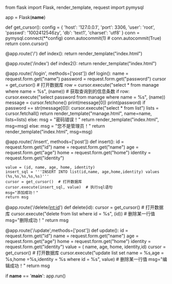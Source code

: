 
from flask import Flask, render_template, request
import pymysql

app = Flask(__name__)


def get_cursor():
    config = {
        'host': '127.0.0.1',
        'port': 3306,
        'user': 'root',
        'passwd': '1002412546zy',
        'db': 'text1',
        'charset': 'utf8'
    }
    conn = pymysql.connect(**config)
    conn.autocommit(1)  # conn.autocommit(True)
    return conn.cursor()


@app.route('/')
def index():
    return render_template("index.html")

@app.route('/index')
def index2():
    return render_template("index.html")

@app.route('/login', methods=['post'])
def login():
    name = request.form.get("name")
    password = request.form.get("password")
    cursor = get_cursor()  # 打开数据库
    row = cursor.execute("select * from manage where name = %s", (name))  # 获取查询到的信息条数
    if row:
        cursor.execute("select password from manage where name = %s", (name))
        message = cursor.fetchone()
        print(message[0])
        print(password)
        if password == str(message[0]):
            cursor.execute("select * from list")
            lists = cursor.fetchall()
            return render_template("manage.html", name=name, lists=lists)
        else:
            msg = "密码错误！"
            return render_template("index.html", msg=msg)
    else:
        msg = "您不是管理员！"
        return render_template("index.html", msg=msg)


@app.route('/insert', methods=['post'])
def insert():
    id = request.form.get("id")
    name = request.form.get("name")
    age = request.form.get("age")
    home = request.form.get("home")
    identity = request.form.get("identity")

    value = (id, name, age, home, identity)
    insert_sql = '''INSERT INTO list(id,name, age,home,identity) values (%s,%s,%s,%s,%s)'''
    cursor = get_cursor()  # 打开数据库
    cursor.execute(insert_sql, value)  # 执行sql语句
    msg="添加成功！"
    return msg


@app.route('/delete/<int:id>')
def delete(id):
    cursor = get_cursor()  # 打开数据库
    cursor.execute("delete from list where id = %s", (id))  # 删除某一行值
    msg="删除成功！"
    return msg


@app.route('/update',methods=['post'])
def update():
    id = request.form.get("id")
    name = request.form.get("name")
    age = request.form.get("age")
    home = request.form.get("home")
    identity = request.form.get("identity")
    value = ( name, age, home, identity,id)
    cursor = get_cursor()  # 打开数据库
    cursor.execute("update list set name = %s,age = %s,home =%s,identity = %s  where id = %s", value)  # 删除某一行值
    msg="编辑成功！"
    return msg


if __name__ == '__main__':
    app.run()

